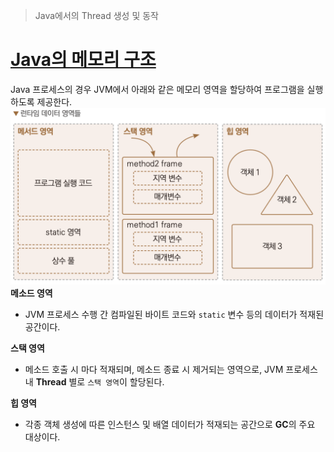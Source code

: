 > Java에서의 Thread 생성 및 동작

# [Java의 메모리 구조](../JVM.md)
Java 프로세스의 경우 JVM에서 아래와 같은 메모리 영역을 할당하여 프로그램을 실행하도록 제공한다.
![](images/Pasted%20image%2020250324230853.png)
**메소드 영역**
- JVM 프로세스 수행 간 컴파일된 바이트 코드와 `static` 변수 등의 데이터가 적재된 공간이다.

**스택 영역**
- 메소드 호출 시 마다 적재되며, 메소드 종료 시 제거되는 영역으로, JVM 프로세스 내 **Thread** 별로 `스택 영역`이 할당된다.

**힙 영역**
- 각종 객체 생성에 따른 인스턴스 및 배열 데이터가 적재되는 공간으로 **GC**의 주요 대상이다.
